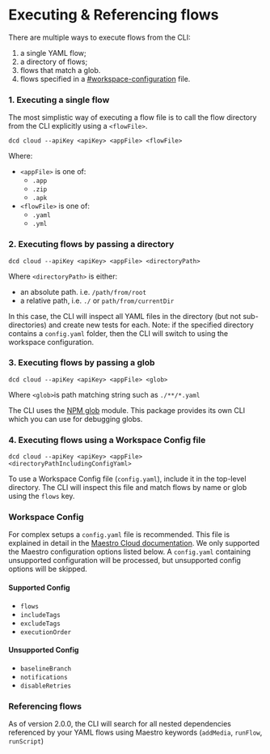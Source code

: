 # Executing & Referencing flows

There are multiple ways to execute flows from the CLI:

1. a single YAML flow;
2. a directory of flows;
3. flows that match a glob.
4. flows specified in a [#workspace-configuration](executing-and-referencing-flows.md#workspace-configuration "mention") file.

### 1. Executing a single flow

The most simplistic way of executing a flow file is to call the flow directory from the CLI explicitly using a `<flowFile>`.

```
dcd cloud --apiKey <apiKey> <appFile> <flowFile>
```

Where:

* `<appFile>` is one of:&#x20;
  * `.app`
  * `.zip`
  * `.apk`
* `<flowFile>` is one of:
  * `.yaml`
  * `.yml`

### 2. Executing flows by passing a directory

```
dcd cloud --apiKey <apiKey> <appFile> <directoryPath>
```

Where `<directoryPath>` is either:

* an absolute path. i.e. `/path/from/root`
* a relative path, i.e. `./` or `path/from/currentDir`

In this case, the CLI will inspect all YAML files in the directory (but not sub-directories) and create new tests for each. Note: if the specified directory contains a `config.yaml` folder, then the CLI will switch to using the workspace configuration.

### 3. Executing flows by passing a glob

```
dcd cloud --apiKey <apiKey> <appFile> <glob>
```

Where `<glob>`is path matching string such as `./**/*.yaml`

The CLI uses the [NPM glob](https://www.npmjs.com/package/glob) module. This package provides its own CLI which you can use for debugging globs.

### 4. Executing flows using a Workspace Config file

```
dcd cloud --apiKey <apiKey> <appFile> <directoryPathIncludingConfigYaml>
```

To use a Workspace Config file (`config.yaml`), include it in the top-level directory. The CLI will inspect this file and match flows by name or glob using the `flows` key.

### Workspace Config

For complex setups a `config.yaml` file is recommended. This file is explained in detail in the [Maestro Cloud documentation](https://cloud.mobile.dev/reference/workspace-configuration). We only supported the Maestro configuration options listed below. A `config.yaml` containing unsupported configuration will be processed, but unsupported config options will be skipped.

#### Supported Config

* `flows`
* `includeTags`
* `excludeTags`
* `executionOrder`

#### Unsupported Config

* `baselineBranch`
* `notifications`
* `disableRetries`

### Referencing flows&#x20;

As of version 2.0.0, the CLI will search for all nested dependencies referenced by your YAML flows using Maestro keywords (`addMedia`, `runFlow`, `runScript`)



